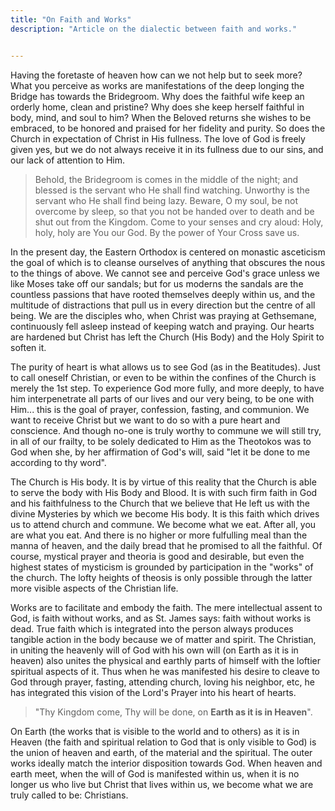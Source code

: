 ```yaml
---
title: "On Faith and Works"
description: "Article on the dialectic between faith and works."


---
```


Having the foretaste of heaven how can we not help but to seek more? What you perceive as works are manifestations of the deep longing the Bridge has towards the Bridegroom. Why does the faithful wife keep an orderly home, clean and pristine? Why does she keep herself faithful in body, mind, and soul to him? When the Beloved returns she wishes to be embraced, to be honored and praised for her fidelity and purity. So does the Church in expectation of Christ in His fullness. The love of God is freely given yes, but we do not always receive it in its fullness due to our sins, and our lack of attention to Him.

>Behold, the Bridegroom is comes in the middle of the night; and blessed is the servant who He shall find watching. Unworthy is the servant who He shall find being lazy. Beware, O my soul, be not overcome by sleep, so that you not be handed over to death and be shut out from the Kingdom. Come to your senses and cry aloud: Holy, holy, holy are You our God. By the power of Your Cross save us.

In the present day, the Eastern Orthodox is centered on monastic asceticism the goal of which is to cleanse ourselves of anything that obscures the nous to the things of above. We cannot see and perceive God's grace unless we like Moses take off our sandals; but for us moderns the sandals are the countless passions that have rooted themselves deeply within us, and the multitude of distractions that pull us in every direction but the centre of all being. We are the disciples who, when Christ was praying at Gethsemane, continuously fell asleep instead of keeping watch and praying. Our hearts are hardened but Christ has left the Church (His Body) and the Holy Spirit to soften it.

The purity of heart is what allows us to see God (as in the Beatitudes). Just to call oneself Christian, or even to be within the confines of the Church is merely the 1st step. To experience God more fully, and more deeply, to have him interpenetrate all parts of our lives and our very being, to be one with Him... this is the goal of prayer, confession, fasting, and communion. We want to receive Christ but we want to do so with a pure heart and conscience. And though no-one is truly worthy to commune we will still try, in all of our frailty, to be solely dedicated to Him as the Theotokos was to God when she, by her affirmation of God's will, said "let it be done to me according to thy word". 

The Church is His body. It is by virtue of this reality that the Church is able to serve the body with His Body and Blood. It is with such firm faith in God and his faithfulness to the Church that we believe that He left us with the divine Mysteries by which we become His body. It is this faith which drives us to attend church and commune. We become what we eat. After all, you are what you eat. And there is no higher or more fulfulling meal than the manna of heaven, and the daily bread that he promised to all the faithful. Of course, mystical prayer and theoria is good and desirable, but even the highest states of mysticism is grounded by participation in the "works" of the church. The lofty heights of theosis is only possible through the latter more visible aspects of the Christian life.

Works are to facilitate and embody the faith. The mere intellectual assent to God, is faith without works, and as St. James says: faith without works is dead. True faith which is integrated into the person always produces tangible action in the body because we of matter and spirit. The Christian, in uniting the heavenly will of God with his own will (on Earth as it is in heaven) also unites the physical and earthly parts of himself with the loftier spiritual aspects of it. Thus when he was manifested his desire to cleave to God through prayer, fasting, attending church, loving his neighbor, etc, he has integrated this vision of the Lord's Prayer into his heart of hearts.

>"Thy Kingdom come, Thy will be done, on **Earth as it is in Heaven**".

On Earth (the works that is visible to the world and to others) as it is in Heaven (the faith and spiritual relation to God that is only visible to God) is the union of heaven and earth, of the material and the spiritual. The outer works ideally match the interior disposition towards God. When heaven and earth meet, when the will of God is manifested within us, when it is no longer us who live but Christ that lives within us, we become what we are truly called to be: Christians.  
